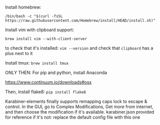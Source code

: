 Install homebrew: 

`/bin/bash -c "$(curl -fsSL https://raw.githubusercontent.com/Homebrew/install/HEAD/install.sh)"`

Install vim with clipboard support:

`brew install vim --with-client-server`

to check that it's installed: 
`vim --version`
and check that `clipboard` has a plus next to it

Install tmux:
`brew install tmux`


ONLY THEN: For pip and python, install Anaconda

https://www.continuum.io/downloads#osx


Then, install flake8:
`pip install flake8`

Karabiner-elements finally supports remapping caps lock to escape & control. In the GUI, go to Complex Modifications, Get more from internet, and then choose the modification if it's available. karabiner.json provided for reference if it's not: replace the default config file with this one
